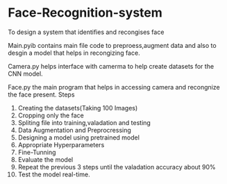 # Face-Recognition-system
To design a system that identifies and recongises face

Main.pyib contains main file code to preproess,augment data and also to desgin a model that helps in recongizing face.

Camera.py helps interface with camerma to help create datasets for the CNN model.

Face.py the main program that helps in accessing camera and recongnize the face present.
Steps
1. Creating the datasets(Taking 100 Images)
2. Cropping only the face
3. Spliting file into training,valadation and testing
4. Data Augmentation and Preprocressing
5. Designing a model using pretrained model
6. Appropriate Hyperparameters
7. Fine-Tunning
8. Evaluate the model
9. Repeat the previous 3 steps until the valadation accuracy about 90%
10. Test the model real-time.
